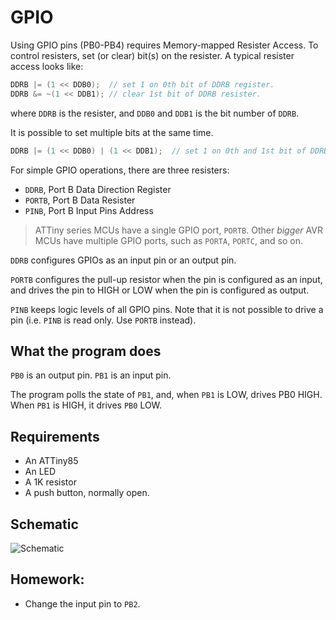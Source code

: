 # GPIO

Using GPIO pins (PB0-PB4) requires Memory-mapped Resister Access. To control
resisters, set (or clear) bit(s) on the resister. A typical resister access
looks like:

```c
DDRB |= (1 << DDB0);  // set 1 on 0th bit of DDRB register.
DDRB &= ~(1 << DDB1); // clear 1st bit of DDRB resister.
```

where `DDRB` is the resister, and `DDB0` and `DDB1` is the bit number of
`DDRB`.

It is possible to set multiple bits at the same time.

```c
DDRB |= (1 << DDB0) | (1 << DDB1);  // set 1 on 0th and 1st bit of DDRB register.
```

For simple GPIO operations, there are three resisters:

* `DDRB`, Port B Data Direction Register
* `PORTB`, Port B Data Resister
* `PINB`, Port B Input Pins Address

> ATTiny series MCUs have a single GPIO port, `PORTB`. Other _bigger_ AVR MCUs
> have multiple GPIO ports, such as `PORTA`, `PORTC`, and so on.

`DDRB` configures GPIOs as an input pin or an output pin.

`PORTB` configures the pull-up resistor when the pin is configured as an input,
and drives the pin to HIGH or LOW when the pin is configured as output.

`PINB` keeps logic levels of all GPIO pins. Note that it is not possible to
drive a pin (i.e. `PINB` is read only. Use `PORTB` instead).

## What the program does

`PB0` is an output pin. `PB1` is an input pin.

The program polls the state of `PB1`, and, when `PB1` is LOW, drives PB0
HIGH. When `PB1` is HIGH, it drives `PB0` LOW.

## Requirements

* An ATTiny85
* An LED
* A 1K resistor
* A push button, normally open.

## Schematic

![Schematic](kicad/gpio.svg)

## Homework:

* Change the input pin to `PB2`.

